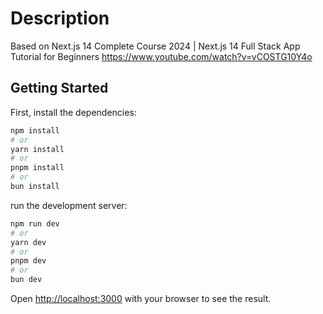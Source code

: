 # Description
Based on Next.js 14 Complete Course 2024 | Next.js 14 Full Stack App Tutorial for Beginners https://www.youtube.com/watch?v=vCOSTG10Y4o

## Getting Started

First, install the dependencies:

```bash
npm install
# or
yarn install
# or
pnpm install
# or
bun install
```


run the development server:

```bash
npm run dev
# or
yarn dev
# or
pnpm dev
# or
bun dev
```

Open [http://localhost:3000](http://localhost:3000) with your browser to see the result.
